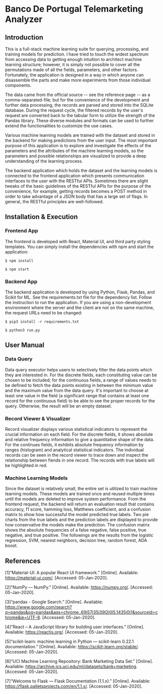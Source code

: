# Banco De Portugal Telemarketing Analyzer

## Introduction 

This is a full-stack machine learning suite for querying, processing, and training models for prediction. I have tried to touch the widest spectrum from accessing data to getting enough intuition to architect machine learning structure; however, it is simply not possible to cover all the permutations made of all the fields, parameters, and other factors. Fortunately, the application is designed in a way in which anyone can disassemble the parts and make more experiments from those individual components.

The data came from the official source -- see the reference page -- as a comma-separated-file; but for the convenience of the development and further data processing, the records are parsed and stored into the SQLite database. During the request cycle, the filtered records by the user's request are converted back to the tabular form to utilize the strength of the Pandas library. These diverse modules and formats can be used to further extend the functionalities to customize the use cases.

Various machine learning models are trained with the dataset and stored in the backend for making predictions from the user input. The most important purpose of this application is to explore and investigate the effects of the parameters and the attributes of the machine learning models, so the parameters and possible relationships are visualized to provide a deep understanding of the learning process. 

The backend application which holds the dataset and the learning models is connected to the frontend application which presents communication interfaces to the user with the RESTful APIs. Sometimes there are slight tweaks of the basic guidelines of the RESTful APIs for the purpose of the convenience, for example, getting records becomes a POST method in order to take advantage of a JSON body that has a large set of flags. In general, the RESTful principles are well-followed.

## Installation & Execution

### Frontend App

The frontend is developed with React, Material UI, and third party styling templates. You can simply install the dependencies with npm and start the application:

`$ npm install`

`$ npm start`

### Backend App

The backend application is developed by using Python, Flask, Pandas, and Scikit for ML. See the requirements.txt file for the dependency list. Follow the instruction to run the application. If you are using a non-development environment where the server and the client are not on the same machine, the request URLs need to be changed:

`$ pip3 install -r requirements.txt`

`$ python3 run.py`

## User Manual

### Data Query

Data query executor helps users to selectively filter the data points which they are interested in. For the discrete fields, each constituting value can be chosen to be included; for the continuous fields, a range of values needs to be defined to fetch the data points existing in between the minimum value and the maximum value from the data query. It's important to choose at least one value in the field (a significant range that contains at least one record for the continuous field) to be able to see the proper records for the query. Otherwise, the result will be an empty dataset.

### Record Viewer & Visualizer

Record visualizer displays various statistical indicators to represent the crucial information on each field. For the discrete fields, it shows absolute and relative frequency information to give a quantitative shape of the data. For the continues fields, it exhibits absolute frequency information by ranges (histogram) and analytical statistical indicators. The individual records can be seen in the record viewer to trace down and inspect the relationship between fiends in one record. The records with true labels will be highlighted in red.

### Machine Learning Models

Since the dataset is relatively small, the entire set is utilized to train machine learning models. These models are trained once and reused multiple times until the models are deleted to improve system performance. From the frontend request, the backend will return an evaluation result that contains accuracy, f1 score, hamming loss, Matthews coefficient, and a confusion matrix to show how successful the model predicted true labels. Two pie charts from the true labels and the prediction labels are displayed to provide how conservative the models make the prediction. The confusion matrix shows the absolute frequencies of a false negative, false positive, true negative, and true positive. The followings are the results from the logistic regression, SVM, nearest neighbors, decision tree, random forest, ADA boost.

## References

[1]“Material-UI: A popular React UI framework.” [Online]. Available: https://material-ui.com/. [Accessed: 05-Jan-2020].

[2]“NumPy — NumPy.” [Online]. Available: https://numpy.org/. [Accessed: 05-Jan-2020].

[3]“pandas - Google Search.” [Online]. Available: https://www.google.com/search?q=pandas&oq=pandas&aqs=chrome..69i57j35i39l2j0l5.1435j0j1&sourceid=chrome&ie=UTF-8. [Accessed: 05-Jan-2020].

[4]“React – A JavaScript library for building user interfaces.” [Online]. Available: https://reactjs.org/. [Accessed: 05-Jan-2020].

[5]“scikit-learn: machine learning in Python — scikit-learn 0.22.1 documentation.” [Online]. Available: https://scikit-learn.org/stable/. [Accessed: 05-Jan-2020].

[6]“UCI Machine Learning Repository: Bank Marketing Data Set.” [Online]. Available: https://archive.ics.uci.edu/ml/datasets/bank+marketing. [Accessed: 05-Jan-2020].

[7]“Welcome to Flask — Flask Documentation (1.1.x).” [Online]. Available: https://flask.palletsprojects.com/en/1.1.x/. [Accessed: 05-Jan-2020].




